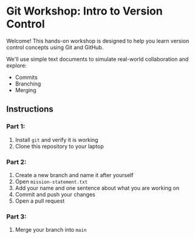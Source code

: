 # Git Workshop: Intro to Version Control

Welcome! This hands-on workshop is designed to help you learn version control concepts using Git and GitHub.

We'll use simple text documents to simulate real-world collaboration and explore:
- Commits
- Branching
- Merging

## Instructions

### Part 1:
1. Install `git` and verify it is working
2. Clone this repository to your laptop

### Part 2:
1. Create a new branch and name it after yourself
2. Open `mission-statement.txt`
3. Add your name and one sentence about what you are working on
4. Commit and push your changes
5. Open a pull request

### Part 3:
1. Merge your branch into `main`

